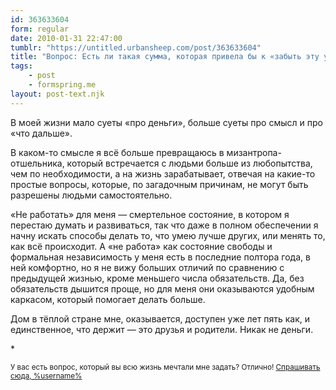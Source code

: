 ```yaml
---
id: 363633604
form: regular
date: 2010-01-31 22:47:00
tumblr: "https://untitled.urbansheep.com/post/363633604"
title: "Вопрос: Есть ли такая сумма, которая привела бы к «забыть эту утомительную суету, свобода, дом в теплой стране или иначе, но не работать»?"
tags:
    - post
    - formspring.me
layout: post-text.njk
---
```


<p class="formspringmeAnswer">В моей жизни мало суеты «про деньги», больше суеты про смысл и про «что дальше».</p>

<p>В каком-то смысле я всё больше превращаюсь в мизантропа-отшельника, который встречается с людьми больше из любопытства, чем по необходимости, а на жизнь зарабатывает, отвечая на какие-то простые вопросы, которые, по загадочным причинам, не могут быть разрешены людьми самостоятельно.</p>

<p>«Не работать» для меня — смертельное состояние, в котором я перестаю думать и развиваться, так что даже в полном обеспечении я начну искать способы делать то, что умею лучше других, или менять то, как всё происходит. А «не работа» как состояние свободы и формальная независимость у меня есть в последние полтора года, в ней комфортно, но я не вижу больших отличий по сравнению с предыдущей жизнью, кроме меньшего числа обязательств. Да, без обязательств дышится проще, но для меня они оказываются удобным каркасом, который помогает делать больше.</p>

<p>Дом в тёплой стране мне, оказывается, доступен уже лет пять как, и единственное, что держит — это друзья и родители. Никак не деньги.</p>

<p>*</p>

<p><small>У вас есть вопрос, который вы всю жизнь мечтали мне задать? Отлично! <a href="http://formspring.me/urbansheep">Спрашивать сюда, %username%</a></small></p>

